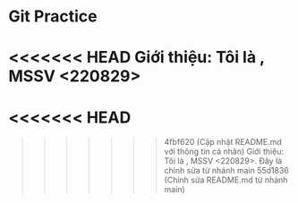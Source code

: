 # Git Practice
<<<<<<< HEAD
Giới thiệu: Tôi là <Nhu Y de thuong>, MSSV <220829>
=======
<<<<<<< HEAD
=======

>>>>>>> 4fbf620 (Cập nhật README.md với thông tin cá nhân)
Giới thiệu: Tôi là <Nhu Y de thuong>, MSSV <220829>.
Đây là chỉnh sửa từ nhánh main
>>>>>>> 55d1836 (Chỉnh sửa README.md từ nhánh main)
